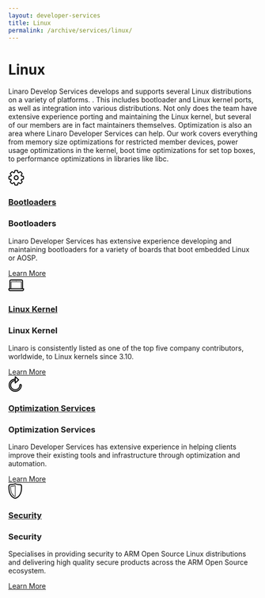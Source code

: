 ```yaml
---
layout: developer-services
title: Linux
permalink: /archive/services/linux/
---
```

# Linux

Linaro Develop Services develops and supports several Linux distributions on a variety of platforms. . This includes bootloader and Linux kernel ports, as well as integration into various distributions. Not only does the team have extensive experience porting and maintaining the Linux kernel, but several of our members are in fact maintainers themselves.  Optimization is also an area where Linaro Developer Services can help. Our work covers everything from memory size optimizations for restricted member devices, power usage optimizations in the kernel, boot time optimizations for set top boxes, to performance optimizations in libraries like libc.  

<div id="flippers">
    <div class="col-md-3">
        <div class="flip-container vertical" ontouchstart="this.classList.toggle('hover');">
            <div class="flipper">
                <div class="front">
                    <div class="front-content">
                    <a href="/services/linux/bootloaders/">
                            <div class="flipper-icon">
                                <svg class="mk-svg-icon" data-name="mk-li-settings" data-cacheid="icon-59c23413ad715" style=" height:32px; width: 32px; " xmlns="http://www.w3.org/2000/svg" viewBox="0 0 512 512"><path d="M462.038 188.85h-15.78c-5.05-.031-9.702-1.701-11.419-2.82-.766-1.962-1.563-3.893-2.391-5.824-.13-.506-.283-.981-.459-1.471.536-2.131 2.659-6.453 6.1-9.917l11.074-11.067c17.558-17.564 17.558-46.166-.007-63.746l-31.176-31.191c-8.522-8.507-19.841-13.197-31.881-13.197-12.048 0-23.366 4.691-31.897 13.212l-11.182 11.189c-3.594 3.525-8.07 5.625-10.039 6.054-2.322-1.027-4.667-2.008-7.043-2.927-1.119-1.748-2.767-6.376-2.805-11.297v-15.894c0-24.861-20.233-45.077-45.093-45.077h-44.082c-24.861 0-45.093 20.216-45.093 45.077v15.618c0 5.089-1.686 9.825-2.828 11.573-2.383.935-4.736 1.916-7.058 2.943-2.015-.445-6.445-2.545-9.94-5.978l-11.25-11.25c-8.514-8.522-19.833-13.212-31.881-13.212-12.04 0-23.358 4.691-31.873 13.212l-31.175 31.16c-8.514 8.522-13.204 19.834-13.204 31.881 0 12.048 4.691 23.375 13.204 31.881l11.051 11.051c3.587 3.602 5.733 8.124 6.162 10.178-1.019 2.314-1.993 4.66-2.92 7.02-1.716 1.118-6.36 2.789-11.296 2.82h-15.895c-24.861 0-45.085 20.233-45.085 45.093v44.082c0 24.861 20.224 45.093 45.085 45.093h15.61c5.104 0 9.833 1.686 11.58 2.835.928 2.361 1.901 4.691 2.92 7.02-.421 2.007-2.529 6.468-6.008 10.009l-11.242 11.235c-17.557 17.58-17.557 46.182.007 63.746l31.176 31.176c8.515 8.522 19.841 13.212 31.889 13.212 12.039 0 23.366-4.691 31.881-13.212l11.051-11.051c3.617-3.602 8.161-5.748 10.177-6.177 2.322 1.026 4.668 2.007 7.035 2.927 1.142 1.748 2.828 6.484 2.828 11.588v15.603c0 24.86 20.232 45.093 45.093 45.093h44.082c24.861 0 45.093-20.233 45.093-45.093v-15.772c.038-5.043 1.701-9.687 2.82-11.419 2.322-.904 4.621-1.854 6.897-2.85l.123-.046c2.031.414 6.606 2.56 10.231 6.193l11.02 11.02c8.514 8.522 19.833 13.227 31.888 13.227 12.048 0 23.367-4.691 31.881-13.212l31.176-31.176c17.58-17.58 17.58-46.181 0-63.762l-11.173-11.158c-3.541-3.602-5.649-8.093-6.062-10.086l.046-.138c.996-2.284 1.954-4.582 2.866-6.897 1.732-1.15 6.468-2.835 11.58-2.835h15.611c24.86 0 45.085-20.232 45.085-45.093v-44.082c0-24.861-20.225-45.094-45.085-45.094zm13.695 89.175c0 7.556-6.146 13.703-13.695 13.703h-15.611c-14.991 0-33.337 6.315-39.69 20.125-.268.521-.514 1.073-.728 1.624-1.027 2.697-2.138 5.365-3.318 7.986-.299.674-.552 1.364-.752 2.054-4.881 14.009 3.396 31.099 13.772 41.66l11.266 11.25c5.341 5.349 5.341 14.039 0 19.373l-31.184 31.176c-5.165 5.165-14.177 5.18-19.358 0l-11.043-11.051c-7.127-7.127-20.033-15.45-32.931-15.45-3.173 0-6.185.506-8.989 1.487-.69.199-1.372.444-2.038.751-2.613 1.165-5.258 2.268-7.955 3.295-.49.184-.973.399-1.441.629-13.772 6.223-20.186 24.493-20.293 39.513v15.88c0 7.556-6.146 13.703-13.703 13.703h-44.082c-7.556 0-13.703-6.146-13.703-13.703v-15.603c0-15.082-6.376-33.536-20.331-39.79-.453-.23-.912-.445-1.395-.629-2.361-.904-4.698-1.854-7.005-2.882-.827-.429-1.701-.782-2.605-1.057-2.904-1.074-6.054-1.625-9.372-1.625-12.883 0-25.781 8.323-32.908 15.45l-11.059 11.051c-5.18 5.18-14.193 5.165-19.373 0l-31.178-31.175c-5.341-5.334-5.334-14.024-.007-19.358l11.311-11.312c10.415-10.561 18.768-27.865 13.603-41.966-.177-.567-.391-1.15-.644-1.701-1.172-2.621-2.284-5.273-3.318-7.971-.184-.475-.383-.935-.606-1.379-6.261-13.979-24.723-20.355-39.798-20.355h-15.61c-7.549 0-13.695-6.146-13.695-13.703v-44.082c0-7.556 6.146-13.703 13.695-13.703h16.001c14.914-.092 33.177-6.499 39.392-20.293.23-.46.436-.935.621-1.41 1.034-2.697 2.123-5.318 3.295-7.939.191-.429.36-.859.513-1.303 5.541-14.285-2.988-31.911-13.656-42.626l-11.074-11.082c-2.59-2.59-4.009-6.024-4.009-9.687 0-3.648 1.418-7.081 4.009-9.671l31.175-31.175c5.165-5.181 14.201-5.165 19.366 0l11.327 11.326c7.449 7.342 19.925 15.174 32.624 15.174 3.541 0 6.874-.613 9.94-1.839.375-.137.751-.275 1.119-.444 2.598-1.165 5.241-2.269 7.924-3.295.476-.184.942-.383 1.388-.613 13.963-6.254 20.339-24.723 20.339-39.79v-15.619c0-7.556 6.146-13.687 13.703-13.687h44.082c7.557 0 13.703 6.131 13.703 13.687v16.002c.107 15.005 6.598 33.398 20.546 39.499.376.184.759.352 1.15.505 2.69 1.027 5.342 2.131 7.955 3.311.567.246 1.142.476 1.724.659 2.897 1.058 6.024 1.594 9.327 1.594 12.645 0 25.106-7.786 32.67-15.205l11.288-11.296c5.158-5.165 14.209-5.181 19.382 0l31.167 31.16c5.342 5.349 5.342 14.039.008 19.373l-11.082 11.082c-10.575 10.607-19.067 28.049-13.795 42.273.169.552.376 1.088.613 1.625 1.172 2.621 2.284 5.272 3.311 7.986.214.552.46 1.103.736 1.624 6.299 13.656 24.462 20.002 39.406 20.094h15.887c7.549 0 13.695 6.146 13.695 13.703v44.082zm-219.733-100.501c-43.269 0-78.476 35.191-78.476 78.476 0 43.269 35.207 78.476 78.476 78.476s78.476-35.207 78.476-78.476c0-43.285-35.207-78.476-78.476-78.476zm0 125.562c-25.965 0-47.086-21.121-47.086-47.086s21.121-47.086 47.086-47.086 47.086 21.121 47.086 47.086-21.121 47.086-47.086 47.086z"></path></svg>
                            </div>
                            <h3>Bootloaders</h3>
                            </a>
                    </div>
                </div>
                <div class="back">
                    <div class="back-content">
                        <h3>Bootloaders</h3>
                        <p>
                            Linaro Developer Services has extensive experience developing
                            and maintaining bootloaders for a variety of boards that boot embedded Linux or AOSP.
                        </p>
                        <a class="btn btn-primary" href="/services/linux/bootloaders/">Learn More</a>
                    </div>
                </div>
            </div>
        </div>
    </div>
    <div class="col-md-3">
        <div class="flip-container vertical" ontouchstart="this.classList.toggle('hover');">
            <div class="flipper">
                <div class="front">
                    <div class="front-content">
                    <a href="/services/linux/kernel/">
                        <div class="flipper-icon">
                            <svg class="mk-svg-icon" data-name="mk-li-notebook" data-cacheid="icon-59c23413adc42" style=" height:32px; width: 32px; " xmlns="http://www.w3.org/2000/svg" viewBox="0 0 512 512"><path d="M475.702 350.145v-235.375c0-26.003-21.083-47.086-47.086-47.086h-345.294c-26.003 0-47.086 21.083-47.086 47.086v235.375h-31.359v47.086c0 25.995 21.083 47.086 47.086 47.086h408.075c26.003 0 47.086-21.09 47.086-47.086v-47.086h-31.422zm-408.075-235.314v-.061c0-8.656 7.043-15.695 15.695-15.695h345.294c8.653 0 15.695 7.039 15.695 15.695v235.374h-15.695v-203.984c0-8.668-7.028-15.695-15.695-15.695h-313.904c-8.668 0-15.695 7.028-15.695 15.695v203.984h-15.695v-235.313zm345.294 31.329v203.984h-313.904v-203.984h313.904zm62.812 251.07c0 8.652-7.042 15.695-15.695 15.695h-408.076c-8.652 0-15.695-7.043-15.695-15.695v-15.695h439.466v15.695zm-219.733-274.47c4.338 0 7.848-3.514 7.848-7.848s-3.509-7.848-7.848-7.848c-4.337 0-7.848 3.513-7.848 7.848 0 4.333 3.511 7.848 7.848 7.848z"></path></svg>
                        </div>
                        <h3>Linux Kernel</h3>
                        </a>
                    </div>
                </div>
                <div class="back">
                    <div class="back-content">
                        <h3>Linux Kernel</h3>
                        <p>
                            Linaro is consistently listed as one of the top five company contributors, worldwide, to Linux kernels since 3.10.
                        </p>
                        <a class="btn btn-primary" href="/services/linux/kernel/">Learn More</a>
                    </div>
                </div>
            </div>
        </div>
    </div>
    <div class="col-md-3">
        <div class="flip-container vertical" ontouchstart="this.classList.toggle('hover');">
            <div class="flipper">
                <div class="front">
                    <div class="front-content">
                    <a href="/services/linux/optimization-services/">
                        <div class="flipper-icon">
                            <svg class="mk-svg-icon" data-name="mk-li-refresh" data-cacheid="icon-59c23413ae163" style=" height:32px; width: 28px; " xmlns="http://www.w3.org/2000/svg" viewBox="0 0 448 512"><path d="M396.647 255.973c-21.673 0-39.238 17.565-39.238 39.238 0 73.556-59.845 133.409-133.401 133.409-73.563 0-133.417-59.853-133.417-133.409 0-67.723 51.707-124.611 117.683-132.474v61.907c0 6.239 3.702 11.887 9.419 14.385 2.023.881 4.154 1.31 6.276 1.31 3.885 0 7.717-1.448 10.684-4.199l109.897-102.042c3.196-2.973 5.011-7.135 5.011-11.504 0-4.368-1.816-8.537-5.019-11.503l-109.897-101.995c-4.575-4.246-11.228-5.38-16.952-2.881-5.717 2.498-9.419 8.139-9.419 14.385v63.31c-109.161 8.138-196.159 100.608-196.159 211.301 0 116.826 95.053 211.885 211.893 211.885 116.833 0 211.877-95.06 211.877-211.885 0-21.673-17.564-39.238-39.238-39.238zm-156.982-199.393l71.135 66.015-71.135 66.053v-132.068zm-15.657 419.126c-99.528 0-180.503-80.974-180.503-180.495 0-93.588 73.005-171.85 164.769-179.789v15.887c-83.242 8.024-149.074 79.004-149.074 163.902 0 90.868 73.931 164.8 164.807 164.8 90.868 0 164.792-73.931 164.792-164.8 0-4.33 3.518-7.848 7.848-7.848s7.848 3.518 7.848 7.848c0 99.521-80.966 180.495-180.487 180.495z"></path></svg>
                        </div>
                        <h3>Optimization Services</h3>
                        </a>
                    </div>
                </div>
                <div class="back">
                    <div class="back-content">
                        <h3>Optimization Services</h3>
                        <p>
                            Linaro Developer Services has extensive experience in helping clients
                            improve their existing tools and infrastructure through optimization and automation.
                        </p>
                        <a class="btn btn-primary" href="/services/linux/optimization-services/">Learn More</a>
                    </div>
                </div>
            </div>
        </div>
    </div>
    <div class="col-md-3">
        <div class="flip-container vertical" ontouchstart="this.classList.toggle('hover');">
            <div class="flipper">
                <div class="front">
                    <div class="front-content">
                    <a href="/services/linux/security/">
                        <div class="flipper-icon">
                            <svg class="mk-svg-icon" data-name="mk-li-shield" data-cacheid="icon-59c23413ae694" style=" height:32px; width: 28px; " xmlns="http://www.w3.org/2000/svg" viewBox="0 0 448 512"><path d="M383.88 36.234c-76.637 0-153.358-29.919-154.125-30.226-3.878-1.533-8.2-1.456-12.016.199-.69.291-70.245 30.026-153.618 30.026-32.992 0-59.838 26.846-59.838 59.838v49.048c0 325.629 215.211 361.48 217.388 361.802.766.115 1.54.169 2.314.169.827 0 1.655-.061 2.467-.191 2.177-.345 217.266-38.387 217.266-361.779v-49.048c-.001-32.992-26.846-59.838-59.838-59.838zm28.447 108.885c0 280.46-164.891 325.346-188.358 330.304-21.803-4.659-188.296-49.569-188.296-330.304v-49.047c0-15.68 12.76-28.448 28.448-28.448 76.238 0 140.514-22.547 160.086-30.172 20.393 7.41 88.853 30.172 159.673 30.172 15.687 0 28.448 12.767 28.448 28.448v49.047zm-183.744-72.253c-2.062-1.471-4.72-1.854-7.111-1.026-33.345 11.495-85.872 25.52-146.76 27.053-4.253.1-7.648 3.586-7.648 7.84v38.387c0 231.765 118.166 286.146 154.384 297.289.683.214 1.441.314 2.2.314 1.058 0 2.131-.191 3.058-.529 3.104-1.118 5.172-4.069 5.172-7.372v-355.564c0-2.53-1.226-4.913-3.295-6.392zm-12.4 351.042c-41.253-16.507-133.424-76.192-133.424-278.789v-30.792c53.684-2.254 100.54-13.641 133.424-24.187v333.768z"></path></svg>
                        </div>      
                        <h3>Security</h3>
                        </a>
                    </div>
                </div>
                <div class="back">
                    <div class="back-content">
                        <h3>Security</h3>
                        <p>
                            Specialises in providing security to ARM Open Source Linux
                            distributions and delivering high quality secure products across the ARM Open Source ecosystem.
                        </p>
                        <a class="btn btn-primary" href="/services/linux/security/">Learn More</a>
                    </div>
                </div>
            </div>
        </div>
    </div>
</div>
